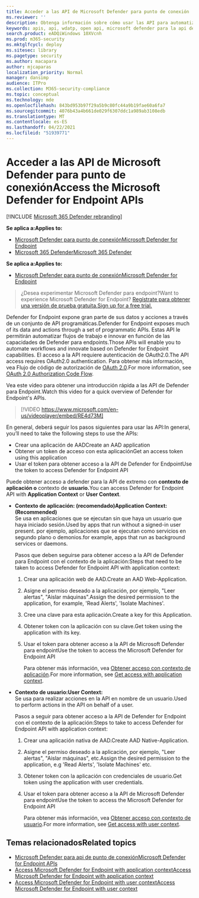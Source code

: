 ```yaml
---
title: Acceder a las API de Microsoft Defender para punto de conexión
ms.reviewer: ''
description: Obtenga información sobre cómo usar las API para automatizar flujos de trabajo e innovar en función de las capacidades de Microsoft Defender para puntos de conexión
keywords: apis, api, wdatp, open api, microsoft defender para la api de punto de conexión, atp de microsoft defender, api pública, api admitida, alertas, dispositivo, usuario, dominio, ip, archivo, búsqueda avanzada, consulta
search.product: eADQiWindows 10XVcnh
ms.prod: m365-security
ms.mktglfcycl: deploy
ms.sitesec: library
ms.pagetype: security
ms.author: macapara
author: mjcaparas
localization_priority: Normal
manager: dansimp
audience: ITPro
ms.collection: M365-security-compliance
ms.topic: conceptual
ms.technology: mde
ms.openlocfilehash: 843bd953b97f29a5b9c80fc44a9b19fae60a6fa7
ms.sourcegitcommit: 4076b43a4b661de029f6307ddc1a989ab3108edb
ms.translationtype: MT
ms.contentlocale: es-ES
ms.lasthandoff: 04/22/2021
ms.locfileid: "51939771"
---
```

# <a name="access-the-microsoft-defender-for-endpoint-apis"></a><span data-ttu-id="a4f14-104">Acceder a las API de Microsoft Defender para punto de conexión</span><span class="sxs-lookup"><span data-stu-id="a4f14-104">Access the Microsoft Defender for Endpoint APIs</span></span> 

[!INCLUDE [Microsoft 365 Defender rebranding](../../includes/microsoft-defender.md)]

<span data-ttu-id="a4f14-105">**Se aplica a:**</span><span class="sxs-lookup"><span data-stu-id="a4f14-105">**Applies to:**</span></span>
- [<span data-ttu-id="a4f14-106">Microsoft Defender para punto de conexión</span><span class="sxs-lookup"><span data-stu-id="a4f14-106">Microsoft Defender for Endpoint</span></span>](https://go.microsoft.com/fwlink/p/?linkid=2154037)
- [<span data-ttu-id="a4f14-107">Microsoft 365 Defender</span><span class="sxs-lookup"><span data-stu-id="a4f14-107">Microsoft 365 Defender</span></span>](https://go.microsoft.com/fwlink/?linkid=2118804)


<span data-ttu-id="a4f14-108">**Se aplica a:**</span><span class="sxs-lookup"><span data-stu-id="a4f14-108">**Applies to:**</span></span> 
- [<span data-ttu-id="a4f14-109">Microsoft Defender para punto de conexión</span><span class="sxs-lookup"><span data-stu-id="a4f14-109">Microsoft Defender for Endpoint</span></span>](https://go.microsoft.com/fwlink/?linkid=2154037)

> <span data-ttu-id="a4f14-110">¿Desea experimentar Microsoft Defender para endpoint?</span><span class="sxs-lookup"><span data-stu-id="a4f14-110">Want to experience Microsoft Defender for Endpoint?</span></span> [<span data-ttu-id="a4f14-111">Regístrate para obtener una versión de prueba gratuita.</span><span class="sxs-lookup"><span data-stu-id="a4f14-111">Sign up for a free trial.</span></span>](https://www.microsoft.com/microsoft-365/windows/microsoft-defender-atp?ocid=docs-wdatp-exposedapis-abovefoldlink) 



<span data-ttu-id="a4f14-112">Defender for Endpoint expone gran parte de sus datos y acciones a través de un conjunto de API programáticas.</span><span class="sxs-lookup"><span data-stu-id="a4f14-112">Defender for Endpoint exposes much of its data and actions through a set of programmatic APIs.</span></span> <span data-ttu-id="a4f14-113">Estas API le permitirán automatizar flujos de trabajo e innovar en función de las capacidades de Defender para endpoints.</span><span class="sxs-lookup"><span data-stu-id="a4f14-113">Those APIs will enable you to automate workflows and innovate based on Defender for Endpoint capabilities.</span></span> <span data-ttu-id="a4f14-114">El acceso a la API requiere autenticación de OAuth2.0.</span><span class="sxs-lookup"><span data-stu-id="a4f14-114">The API access requires OAuth2.0 authentication.</span></span> <span data-ttu-id="a4f14-115">Para obtener más información, vea Flujo de código de autorización de [OAuth 2.0](https://docs.microsoft.com/azure/active-directory/develop/active-directory-v2-protocols-oauth-code).</span><span class="sxs-lookup"><span data-stu-id="a4f14-115">For more information, see [OAuth 2.0 Authorization Code Flow](https://docs.microsoft.com/azure/active-directory/develop/active-directory-v2-protocols-oauth-code).</span></span>

<span data-ttu-id="a4f14-116">Vea este vídeo para obtener una introducción rápida a las API de Defender para Endpoint.</span><span class="sxs-lookup"><span data-stu-id="a4f14-116">Watch this video for a quick overview of Defender for Endpoint's APIs.</span></span> 
>[!VIDEO https://www.microsoft.com/en-us/videoplayer/embed/RE4d73M]

<span data-ttu-id="a4f14-117">En general, deberá seguir los pasos siguientes para usar las API:</span><span class="sxs-lookup"><span data-stu-id="a4f14-117">In general, you’ll need to take the following steps to use the APIs:</span></span>
- <span data-ttu-id="a4f14-118">Crear una aplicación de AAD</span><span class="sxs-lookup"><span data-stu-id="a4f14-118">Create an AAD application</span></span>
- <span data-ttu-id="a4f14-119">Obtener un token de acceso con esta aplicación</span><span class="sxs-lookup"><span data-stu-id="a4f14-119">Get an access token using this application</span></span>
- <span data-ttu-id="a4f14-120">Usar el token para obtener acceso a la API de Defender for Endpoint</span><span class="sxs-lookup"><span data-stu-id="a4f14-120">Use the token to access Defender for Endpoint API</span></span>


<span data-ttu-id="a4f14-121">Puede obtener acceso a defender para la API de extremo con **contexto de aplicación o** contexto de **usuario.**</span><span class="sxs-lookup"><span data-stu-id="a4f14-121">You can access Defender for Endpoint API with **Application Context** or **User Context**.</span></span>

- <span data-ttu-id="a4f14-122">**Contexto de aplicación: (recomendado)**</span><span class="sxs-lookup"><span data-stu-id="a4f14-122">**Application Context: (Recommended)**</span></span> <br>
    <span data-ttu-id="a4f14-123">Se usa en aplicaciones que se ejecutan sin que haya un usuario que haya iniciado sesión.</span><span class="sxs-lookup"><span data-stu-id="a4f14-123">Used by apps that run without a signed-in user present.</span></span> <span data-ttu-id="a4f14-124">por ejemplo, aplicaciones que se ejecutan como servicios en segundo plano o demonios.</span><span class="sxs-lookup"><span data-stu-id="a4f14-124">for example, apps that run as background services or daemons.</span></span>

    <span data-ttu-id="a4f14-125">Pasos que deben seguirse para obtener acceso a la API de Defender para Endpoint con el contexto de la aplicación:</span><span class="sxs-lookup"><span data-stu-id="a4f14-125">Steps that need to be taken to access Defender for Endpoint API with application context:</span></span>

  1. <span data-ttu-id="a4f14-126">Crear una aplicación web de AAD.</span><span class="sxs-lookup"><span data-stu-id="a4f14-126">Create an AAD Web-Application.</span></span>
  2. <span data-ttu-id="a4f14-127">Asigne el permiso deseado a la aplicación, por ejemplo, "Leer alertas", "Aislar máquinas".</span><span class="sxs-lookup"><span data-stu-id="a4f14-127">Assign the desired permission to the application, for example, 'Read Alerts', 'Isolate Machines'.</span></span> 
  3. <span data-ttu-id="a4f14-128">Cree una clave para esta aplicación.</span><span class="sxs-lookup"><span data-stu-id="a4f14-128">Create a key for this Application.</span></span>
  4. <span data-ttu-id="a4f14-129">Obtener token con la aplicación con su clave.</span><span class="sxs-lookup"><span data-stu-id="a4f14-129">Get token using the application with its key.</span></span>
  5. <span data-ttu-id="a4f14-130">Usar el token para obtener acceso a la API de Microsoft Defender para endpoint</span><span class="sxs-lookup"><span data-stu-id="a4f14-130">Use the token to access the Microsoft Defender for Endpoint API</span></span>

     <span data-ttu-id="a4f14-131">Para obtener más información, vea [Obtener acceso con contexto de aplicación](exposed-apis-create-app-webapp.md).</span><span class="sxs-lookup"><span data-stu-id="a4f14-131">For more information, see [Get access with application context](exposed-apis-create-app-webapp.md).</span></span>


- <span data-ttu-id="a4f14-132">**Contexto de usuario:**</span><span class="sxs-lookup"><span data-stu-id="a4f14-132">**User Context:**</span></span> <br>
    <span data-ttu-id="a4f14-133">Se usa para realizar acciones en la API en nombre de un usuario.</span><span class="sxs-lookup"><span data-stu-id="a4f14-133">Used to perform actions in the API on behalf of a user.</span></span>

    <span data-ttu-id="a4f14-134">Pasos a seguir para obtener acceso a la API de Defender for Endpoint con el contexto de la aplicación:</span><span class="sxs-lookup"><span data-stu-id="a4f14-134">Steps to take to access Defender for Endpoint API with application context:</span></span>

  1. <span data-ttu-id="a4f14-135">Crear una aplicación nativa de AAD.</span><span class="sxs-lookup"><span data-stu-id="a4f14-135">Create AAD Native-Application.</span></span>
  2. <span data-ttu-id="a4f14-136">Asigne el permiso deseado a la aplicación, por ejemplo, "Leer alertas", "Aislar máquinas", etc.</span><span class="sxs-lookup"><span data-stu-id="a4f14-136">Assign the desired permission to the application, e.g 'Read Alerts', 'Isolate Machines' etc.</span></span> 
  3. <span data-ttu-id="a4f14-137">Obtener token con la aplicación con credenciales de usuario.</span><span class="sxs-lookup"><span data-stu-id="a4f14-137">Get token using the application with user credentials.</span></span>
  4. <span data-ttu-id="a4f14-138">Usar el token para obtener acceso a la API de Microsoft Defender para endpoint</span><span class="sxs-lookup"><span data-stu-id="a4f14-138">Use the token to access the Microsoft Defender for Endpoint API</span></span>

     <span data-ttu-id="a4f14-139">Para obtener más información, vea [Obtener acceso con contexto de usuario](exposed-apis-create-app-nativeapp.md).</span><span class="sxs-lookup"><span data-stu-id="a4f14-139">For more information, see [Get access with user context](exposed-apis-create-app-nativeapp.md).</span></span>


## <a name="related-topics"></a><span data-ttu-id="a4f14-140">Temas relacionados</span><span class="sxs-lookup"><span data-stu-id="a4f14-140">Related topics</span></span>
- [<span data-ttu-id="a4f14-141">Microsoft Defender para api de punto de conexión</span><span class="sxs-lookup"><span data-stu-id="a4f14-141">Microsoft Defender for Endpoint APIs</span></span>](exposed-apis-list.md)
- [<span data-ttu-id="a4f14-142">Access Microsoft Defender for Endpoint with application context</span><span class="sxs-lookup"><span data-stu-id="a4f14-142">Access Microsoft Defender for Endpoint with application context</span></span>](exposed-apis-create-app-webapp.md)
- [<span data-ttu-id="a4f14-143">Access Microsoft Defender for Endpoint with user context</span><span class="sxs-lookup"><span data-stu-id="a4f14-143">Access Microsoft Defender for Endpoint with user context</span></span>](exposed-apis-create-app-nativeapp.md)
